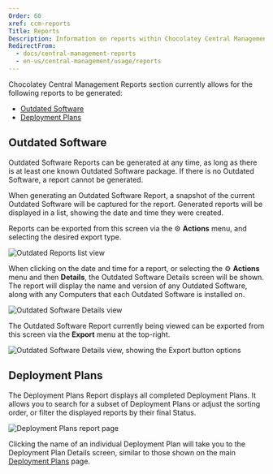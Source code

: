```yaml
---
Order: 60
xref: ccm-reports
Title: Reports
Description: Information on reports within Chocolatey Central Management
RedirectFrom:
  - docs/central-management-reports
  - en-us/central-management/usage/reports
---
```


Chocolatey Central Management Reports section currently allows for the following reports to be generated:

- [Outdated Software](#outdated-software)
- [Deployment Plans](#deployment-plans)

## Outdated Software

Outdated Software Reports can be generated at any time, as long as there is at least one known Outdated Software package.
If there is no Outdated Software, a report cannot be generated.

When generating an Outdated Software Report, a snapshot of the current Outdated Software will be captured for the report.
Generated reports will be displayed in a list, showing the date and time they were created.

Reports can be exported from this screen via the :gear: **Actions** menu, and selecting the desired export type.

![Outdated Reports list view](/assets/images/ccm/reports/outdated-software-list.png)

When clicking on the date and time for a report, or selecting the :gear: **Actions** menu and then **Details**, the Outdated Software Details screen will be shown.
The report will display the name and version of any Outdated Software, along with any Computers that each Outdated Software is installed on.

![Outdated Software Details view](/assets/images/ccm/reports/outdated-software-details.png)

The Outdated Software Report currently being viewed can be exported from this screen via the **Export** menu at the top-right.

![Outdated Software Details view, showing the Export button options](/assets/images/ccm/reports/outdated-software-details-export.png)

## Deployment Plans

The Deployment Plans Report displays all completed Deployment Plans. It allows you to search for a subset of Deployment Plans or adjust the sorting order, or filter the displayed reports by their final Status.

![Deployment Plans report page](/assets/images/ccm/reports/deployment-plans.png)

Clicking the name of an individual Deployment Plan will take you to the Deployment Plan Details screen, similar to those shown on the main [Deployment Plans](xref:ccm-deployments) page.